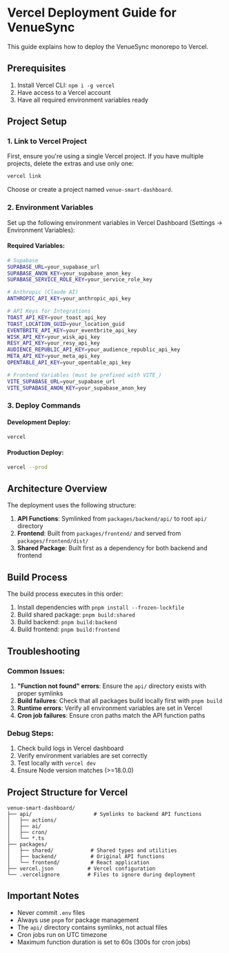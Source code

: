 # Vercel Deployment Guide for VenueSync

This guide explains how to deploy the VenueSync monorepo to Vercel.

## Prerequisites

1. Install Vercel CLI: `npm i -g vercel`
2. Have access to a Vercel account
3. Have all required environment variables ready

## Project Setup

### 1. Link to Vercel Project

First, ensure you're using a single Vercel project. If you have multiple projects, delete the extras and use only one:

```bash
vercel link
```

Choose or create a project named `venue-smart-dashboard`.

### 2. Environment Variables

Set up the following environment variables in Vercel Dashboard (Settings → Environment Variables):

#### Required Variables:

```bash
# Supabase
SUPABASE_URL=your_supabase_url
SUPABASE_ANON_KEY=your_supabase_anon_key
SUPABASE_SERVICE_ROLE_KEY=your_service_role_key

# Anthropic (Claude AI)
ANTHROPIC_API_KEY=your_anthropic_api_key

# API Keys for Integrations
TOAST_API_KEY=your_toast_api_key
TOAST_LOCATION_GUID=your_location_guid
EVENTBRITE_API_KEY=your_eventbrite_api_key
WISK_API_KEY=your_wisk_api_key
RESY_API_KEY=your_resy_api_key
AUDIENCE_REPUBLIC_API_KEY=your_audience_republic_api_key
META_API_KEY=your_meta_api_key
OPENTABLE_API_KEY=your_opentable_api_key

# Frontend Variables (must be prefixed with VITE_)
VITE_SUPABASE_URL=your_supabase_url
VITE_SUPABASE_ANON_KEY=your_supabase_anon_key
```

### 3. Deploy Commands

#### Development Deploy:
```bash
vercel
```

#### Production Deploy:
```bash
vercel --prod
```

## Architecture Overview

The deployment uses the following structure:

1. **API Functions**: Symlinked from `packages/backend/api/` to root `api/` directory
2. **Frontend**: Built from `packages/frontend/` and served from `packages/frontend/dist/`
3. **Shared Package**: Built first as a dependency for both backend and frontend

## Build Process

The build process executes in this order:
1. Install dependencies with `pnpm install --frozen-lockfile`
2. Build shared package: `pnpm build:shared`
3. Build backend: `pnpm build:backend`
4. Build frontend: `pnpm build:frontend`

## Troubleshooting

### Common Issues:

1. **"Function not found" errors**: Ensure the `api/` directory exists with proper symlinks
2. **Build failures**: Check that all packages build locally first with `pnpm build`
3. **Runtime errors**: Verify all environment variables are set in Vercel
4. **Cron job failures**: Ensure cron paths match the API function paths

### Debug Steps:

1. Check build logs in Vercel dashboard
2. Verify environment variables are set correctly
3. Test locally with `vercel dev`
4. Ensure Node version matches (>=18.0.0)

## Project Structure for Vercel

```
venue-smart-dashboard/
├── api/                    # Symlinks to backend API functions
│   ├── actions/
│   ├── ai/
│   ├── cron/
│   └── *.ts
├── packages/
│   ├── shared/            # Shared types and utilities
│   ├── backend/           # Original API functions
│   └── frontend/          # React application
├── vercel.json           # Vercel configuration
└── .vercelignore         # Files to ignore during deployment
```

## Important Notes

- Never commit `.env` files
- Always use `pnpm` for package management
- The `api/` directory contains symlinks, not actual files
- Cron jobs run on UTC timezone
- Maximum function duration is set to 60s (300s for cron jobs)